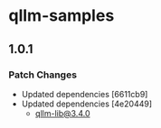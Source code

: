 # qllm-samples

## 1.0.1

### Patch Changes

- Updated dependencies [6611cb9]
- Updated dependencies [4e20449]
  - qllm-lib@3.4.0
